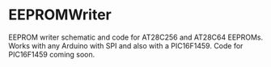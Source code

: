 # EEPROMWriter
EEPROM writer schematic and code for AT28C256 and AT28C64 EEPROMs. Works with any Arduino with SPI and also with a PIC16F1459. Code for PIC16F1459 coming soon.  
